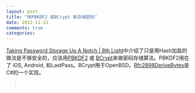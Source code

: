 ```yaml
---
layout: post
title: "用PBKDF2 或BCrypt 来存储密码"
date: 2012-11-22
comments: true
categories: 
---
```

<a href="http://blog.8thlight.com/adam-gooch/2012/11/04/taking-password-storage-up-a-notch.html">Taking Password Storage Up A Notch | 8th Light</a>中介绍了只是用Hash加盐的做法是不够安全的，应该用<a href="http://www.ietf.org/rfc/rfc2898.txt">PBKDF2</a> 或 <a href="http://www.openbsd.org/papers/bcrypt-paper.pdf">BCrypt</a>来做密码存储算法。PBKDF2用在了 iOS, Android, 和LastPass。BCrypt用于OpenBSD。<a href="http://msdn.microsoft.com/en-us/library/system.security.cryptography.rfc2898derivebytes.aspx">Rfc2898DeriveBytes</a>是C#的一个实现。<br /><blockquote><br /></blockquote>